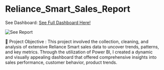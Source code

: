 # Reliance_Smart_Sales_Report

See Dashboard: [See Full Dashboard Here!](https://app.powerbi.com/view?r=eyJrIjoiOWUwYzg4NmQtMzQ1Ni00NmUyLTk5ZWMtNzY3OGE3OTRkMTAwIiwidCI6ImRmODY3OWNkLWE4MGUtNDVkOC05OWFjLWM4M2VkN2ZmOTVhMCJ9)

![See Report]()

🎯 Project Objective : 
This project involved the collection, cleaning, and analysis of extensive Reliance Smart sales data to uncover trends, patterns, and key metrics. Through the utilization of Power BI, I created a dynamic and visually appealing dashboard that offered comprehensive insights into sales performance, customer behavior, product trends.
